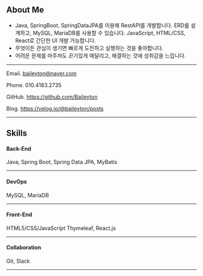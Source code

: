 <h2>About Me</h2>

- Java, SpringBoot, SpringDataJPA를 이용해 RestAPI를 개발합니다. ERD를 설계하고, MySQL, MariaDB를 사용할 수 있습니다. JavaScript, HTML/CSS, React로 간단한 UI 개발 가능합니다.
- 무엇이든 관심이 생기면 빠르게 도전하고 실행하는 것을 좋아합니다.
- 어려운 문제를 마주쳐도 끈기있게 매달리고, 해결하는 것에 성취감을 느낍니다.

---

Email. baileyton@naver.com

Phone. 010.4183.2735

GitHub. https://github.com/Baileyton

Blog. https://velog.io/@baileyton/posts

---
## Skills

<h4>Back-End</h4>
Java, Spring Boot, Spring Data JPA, MyBatis

---
<h4>DevOps</h4>
MySQL, MariaDB

---

<h4>Front-End</h4>
HTML5/CSS/JavaScript Thymeleaf, React.js

---

<h4>Collaboration</h4>
Git, Slack

---
